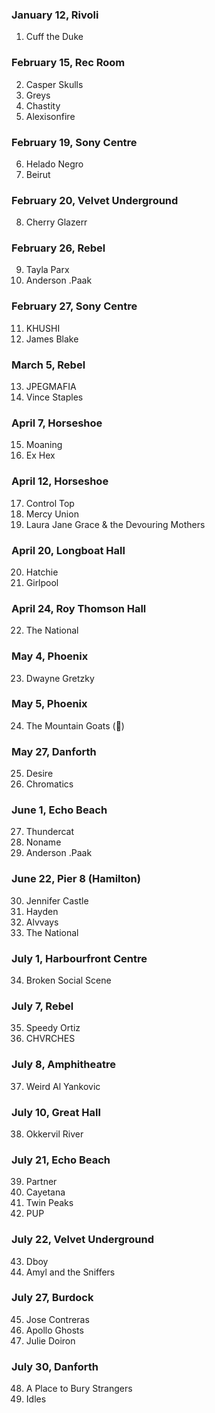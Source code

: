 ### January 12, Rivoli

1. Cuff the Duke

### February 15, Rec Room

2. Casper Skulls
3. Greys
4. Chastity
5. Alexisonfire

### February 19, Sony Centre

6. Helado Negro
7. Beirut

### February 20, Velvet Underground

8. Cherry Glazerr

### February 26, Rebel

9. Tayla Parx
10. Anderson .Paak

### February 27, Sony Centre

11. KHUSHI
12. James Blake

### March 5, Rebel

13. JPEGMAFIA
14. Vince Staples

### April 7, Horseshoe

15. Moaning
16. Ex Hex

### April 12, Horseshoe

17. Control Top
18. Mercy Union
19. Laura Jane Grace & the Devouring Mothers

### April 20, Longboat Hall

20. Hatchie
21. Girlpool

### April 24, Roy Thomson Hall

22. The National

### May 4, Phoenix

23. Dwayne Gretzky

### May 5, Phoenix

24. The Mountain Goats (🐉)

### May 27, Danforth

25. Desire
26. Chromatics

### June 1, Echo Beach

27. Thundercat
28. Noname
29. Anderson .Paak

### June 22, Pier 8 (Hamilton)

30. Jennifer Castle
31. Hayden
32. Alvvays
33. The National

### July 1, Harbourfront Centre

34. Broken Social Scene

### July 7, Rebel

35. Speedy Ortiz
36. CHVRCHES

### July 8, Amphitheatre

37. Weird Al Yankovic

### July 10, Great Hall

38. Okkervil River

### July 21, Echo Beach

39. Partner
40. Cayetana
41. Twin Peaks
42. PUP

### July 22, Velvet Underground

43. Dboy
44. Amyl and the Sniffers

### July 27, Burdock

45. Jose Contreras
46. Apollo Ghosts
47. Julie Doiron

### July 30, Danforth

48. A Place to Bury Strangers
49. Idles
